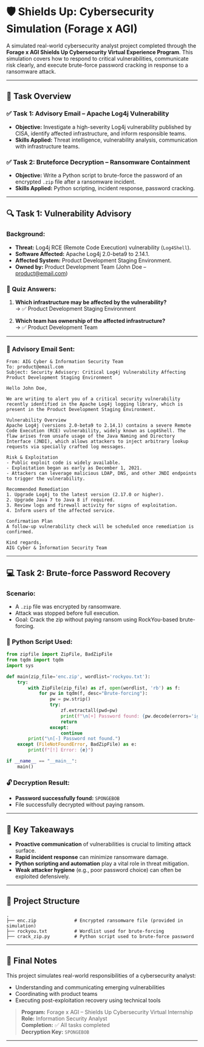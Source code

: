 # 🛡️ Shields Up: Cybersecurity Simulation (Forage x AGI)

A simulated real-world cybersecurity analyst project completed through the **Forage x AGI Shields Up Cybersecurity Virtual Experience Program**. This simulation covers how to respond to critical vulnerabilities, communicate risk clearly, and execute brute-force password cracking in response to a ransomware attack.

---

## 📌 Task Overview

### ✅ Task 1: **Advisory Email – Apache Log4j Vulnerability**
- **Objective:** Investigate a high-severity Log4j vulnerability published by CISA, identify affected infrastructure, and inform responsible teams.
- **Skills Applied:** Threat intelligence, vulnerability analysis, communication with infrastructure teams.

### ✅ Task 2: **Bruteforce Decryption – Ransomware Containment**
- **Objective:** Write a Python script to brute-force the password of an encrypted `.zip` file after a ransomware incident.
- **Skills Applied:** Python scripting, incident response, password cracking.

---

## 🔍 Task 1: Vulnerability Advisory

### Background:
- **Threat:** Log4j RCE (Remote Code Execution) vulnerability (`Log4Shell`).
- **Software Affected:** Apache Log4j 2.0-beta9 to 2.14.1.
- **Affected System:** Product Development Staging Environment.
- **Owned by:** Product Development Team (John Doe – product@email.com)

### 🧠 Quiz Answers:
1. **Which infrastructure may be affected by the vulnerability?**  
   → ✅ Product Development Staging Environment

2. **Which team has ownership of the affected infrastructure?**  
   → ✅ Product Development Team

---

### 📨 Advisory Email Sent:

```
From: AIG Cyber & Information Security Team  
To: product@email.com  
Subject: Security Advisory: Critical Log4j Vulnerability Affecting Product Development Staging Environment  

Hello John Doe,

We are writing to alert you of a critical security vulnerability recently identified in the Apache Log4j logging library, which is present in the Product Development Staging Environment.

Vulnerability Overview  
Apache Log4j (versions 2.0-beta9 to 2.14.1) contains a severe Remote Code Execution (RCE) vulnerability, widely known as Log4Shell. The flaw arises from unsafe usage of the Java Naming and Directory Interface (JNDI), which allows attackers to inject arbitrary lookup requests via specially crafted log messages.

Risk & Exploitation  
- Public exploit code is widely available.  
- Exploitation began as early as December 1, 2021.  
- Attackers can leverage malicious LDAP, DNS, and other JNDI endpoints to trigger the vulnerability.  

Recommended Remediation  
1. Upgrade Log4j to the latest version (2.17.0 or higher).  
2. Upgrade Java 7 to Java 8 if required.  
3. Review logs and firewall activity for signs of exploitation.  
4. Inform users of the affected service.

Confirmation Plan  
A follow-up vulnerability check will be scheduled once remediation is confirmed.

Kind regards,  
AIG Cyber & Information Security Team
```

---

## 💻 Task 2: Brute-force Password Recovery

### Scenario:
- A `.zip` file was encrypted by ransomware.
- Attack was stopped before full execution.
- Goal: Crack the zip without paying ransom using RockYou-based brute-forcing.

### 🐍 Python Script Used:

```python
from zipfile import ZipFile, BadZipFile
from tqdm import tqdm
import sys

def main(zip_file='enc.zip', wordlist='rockyou.txt'):
    try:
        with ZipFile(zip_file) as zf, open(wordlist, 'rb') as f:
            for pw in tqdm(f, desc="Brute-forcing"):
                pw = pw.strip()
                try:
                    zf.extractall(pwd=pw)
                    print(f"\n[+] Password found: {pw.decode(errors='ignore')}")
                    return
                except:
                    continue
        print("\n[-] Password not found.")
    except (FileNotFoundError, BadZipFile) as e:
        print(f"[!] Error: {e}")

if __name__ == "__main__":
    main()
```

### 🔓 Decryption Result:
- **Password successfully found:** `SPONGEBOB`
- File successfully decrypted without paying ransom.

---

## 🧠 Key Takeaways

- **Proactive communication** of vulnerabilities is crucial to limiting attack surface.
- **Rapid incident response** can minimize ransomware damage.
- **Python scripting and automation** play a vital role in threat mitigation.
- **Weak attacker hygiene** (e.g., poor password choice) can often be exploited defensively.

---

## 📂 Project Structure

```
.
├── enc.zip              # Encrypted ransomware file (provided in simulation)
├── rockyou.txt          # Wordlist used for brute-forcing
├── crack_zip.py         # Python script used to brute-force password
```

---

## 🏁 Final Notes

This project simulates real-world responsibilities of a cybersecurity analyst:
- Understanding and communicating emerging vulnerabilities
- Coordinating with product teams
- Executing post-exploitation recovery using technical tools

> **Program:** Forage x AGI – Shields Up Cybersecurity Virtual Internship  
> **Role:** Information Security Analyst  
> **Completion:** ✅ All tasks completed  
> **Decryption Key:** `SPONGEBOB`

---

